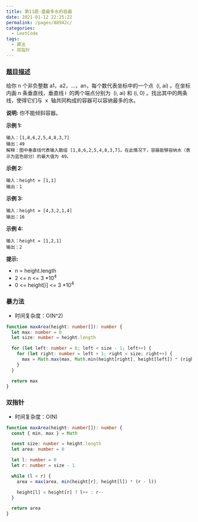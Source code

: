 ```yaml
---
title: 第11题-盛最多水的容器
date: 2021-01-12 22:25:22
permalink: /pages/88942c/
categories:
  - LeetCode
tags:
  - 算法
  - 双指针
---
```


### [题目描述](https://leetcode-cn.com/problems/container-with-most-water/)

给你 <span class="span-shadow">n</span> 个非负整数 <span class="span-shadow">a1，a2，...，an</span>，每个数代表坐标中的一个点  <span class="span-shadow">(i, ai)</span> 。在坐标内画 <span class="span-shadow">n</span> 条垂直线，垂直线 <span class="span-shadow">i</span>  的两个端点分别为  <span class="span-shadow">(i, ai)</span> 和 <span class="span-shadow">(i, 0)</span> 。找出其中的两条线，使得它们与  <span class="span-shadow">x</span>  轴共同构成的容器可以容纳最多的水。

<!-- more -->

**说明:** 你不能倾斜容器。

**示例 1:**

```
输入：[1,8,6,2,5,4,8,3,7]
输出：49
解释：图中垂直线代表输入数组 [1,8,6,2,5,4,8,3,7]。在此情况下，容器能够容纳水（表示为蓝色部分）的最大值为 49。
```

**示例 2:**

```
输入：height = [1,1]
输出：1
```

**示例 3:**

```
输入：height = [4,3,2,1,4]
输出：16
```

**示例 4:**

```
输入：height = [1,2,1]
输出：2
```

**提示:**

- <span class="span-shadow">n = height.length</span>
- <span class="span-shadow">2 <= n <= 3 \*10<sup>4</sup></span>
- <span class="span-shadow">0 <= height[i] <= 3 \*10<sup>4</sup></span>

### 暴力法

- 时间复杂度：O(N^2)



```TypeScript
function maxArea(height: number[]): number {
  let max: number = 0
  let size: number = height.length

  for (let left: number = 0; left < size - 1; left++) {
    for (let right: number = left + 1; right < size; right++) {
      max = Math.max(max, Math.min(height[right], height[left]) * (right - left))
    }
  }

  return max
}
```

### 双指针

- 时间复杂度：O(N)



```TypeScript
function maxArea(height: number[]): number {
  const { min, max } = Math

  const size: number = height.length
  let area: number = 0

  let l: number = 0
  let r: number = size - 1

  while (l < r) {
    area = max(area, min(height[r], height[l]) * (r - l))

    height[l] < height[r] ? l++ : r--
  }

  return area
}
```
